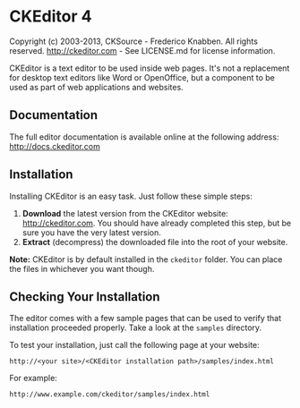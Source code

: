 CKEditor 4
==========

Copyright (c) 2003-2013, CKSource - Frederico Knabben. All rights reserved.
http://ckeditor.com - See LICENSE.md for license information.

CKEditor is a text editor to be used inside web pages. It's not a replacement
for desktop text editors like Word or OpenOffice, but a component to be used as
part of web applications and websites.

## Documentation

The full editor documentation is available online at the following address:
http://docs.ckeditor.com

## Installation

Installing CKEditor is an easy task. Just follow these simple steps:

 1. **Download** the latest version from the CKEditor website:
    http://ckeditor.com. You should have already completed this step, but be
    sure you have the very latest version.
 2. **Extract** (decompress) the downloaded file into the root of your website.

**Note:** CKEditor is by default installed in the `ckeditor` folder. You can
place the files in whichever you want though.

## Checking Your Installation

The editor comes with a few sample pages that can be used to verify that
installation proceeded properly. Take a look at the `samples` directory.

To test your installation, just call the following page at your website:

	http://<your site>/<CKEditor installation path>/samples/index.html

For example:

	http://www.example.com/ckeditor/samples/index.html